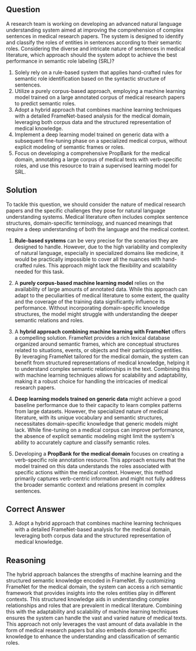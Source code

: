 ## Question

A research team is working on developing an advanced natural language understanding system aimed at improving the comprehension of complex sentences in medical research papers. The system is designed to identify and classify the roles of entities in sentences according to their semantic roles. Considering the diverse and intricate nature of sentences in medical literature, which approach should the system adopt to achieve the best performance in semantic role labeling (SRL)?

1. Solely rely on a rule-based system that applies hand-crafted rules for semantic role identification based on the syntactic structure of sentences.
2. Utilize a purely corpus-based approach, employing a machine learning model trained on a large annotated corpus of medical research papers to predict semantic roles.
3. Adopt a hybrid approach that combines machine learning techniques with a detailed FrameNet-based analysis for the medical domain, leveraging both corpus data and the structured representation of medical knowledge.
4. Implement a deep learning model trained on generic data with a subsequent fine-tuning phase on a specialized medical corpus, without explicit modeling of semantic frames or roles.
5. Focus on developing a comprehensive PropBank for the medical domain, annotating a large corpus of medical texts with verb-specific roles, and use this resource to train a supervised learning model for SRL.

## Solution

To tackle this question, we should consider the nature of medical research papers and the specific challenges they pose for natural language understanding systems. Medical literature often includes complex sentence structures, domain-specific terminology, and nuanced meanings that require a deep understanding of both the language and the medical context.

1. **Rule-based systems** can be very precise for the scenarios they are designed to handle. However, due to the high variability and complexity of natural language, especially in specialized domains like medicine, it would be practically impossible to cover all the nuances with hand-crafted rules. This approach might lack the flexibility and scalability needed for this task.

2. A **purely corpus-based machine learning model** relies on the availability of large amounts of annotated data. While this approach can adapt to the peculiarities of medical literature to some extent, the quality and the coverage of the training data significantly influence its performance. Without incorporating domain-specific knowledge structures, the model might struggle with understanding the deeper semantic relations and roles.

3. A **hybrid approach combining machine learning with FrameNet** offers a compelling solution. FrameNet provides a rich lexical database organized around semantic frames, which are conceptual structures related to situations, events, or objects and their participating entities. By leveraging FrameNet tailored for the medical domain, the system can benefit from structured representations of medical knowledge, helping it to understand complex semantic relationships in the text. Combining this with machine learning techniques allows for scalability and adaptability, making it a robust choice for handling the intricacies of medical research papers.

4. **Deep learning models trained on generic data** might achieve a good baseline performance due to their capacity to learn complex patterns from large datasets. However, the specialized nature of medical literature, with its unique vocabulary and semantic structures, necessitates domain-specific knowledge that generic models might lack. While fine-tuning on a medical corpus can improve performance, the absence of explicit semantic modeling might limit the system's ability to accurately capture and classify semantic roles.

5. Developing a **PropBank for the medical domain** focuses on creating a verb-specific role annotation resource. This approach ensures that the model trained on this data understands the roles associated with specific actions within the medical context. However, this method primarily captures verb-centric information and might not fully address the broader semantic context and relations present in complex sentences.

## Correct Answer

3. Adopt a hybrid approach that combines machine learning techniques with a detailed FrameNet-based analysis for the medical domain, leveraging both corpus data and the structured representation of medical knowledge.

## Reasoning

The hybrid approach balances the strengths of machine learning and the structured semantic knowledge encoded in FrameNet. By customizing FrameNet for the medical domain, the system can access a rich semantic framework that provides insights into the roles entities play in different contexts. This structured knowledge aids in understanding complex relationships and roles that are prevalent in medical literature. Combining this with the adaptability and scalability of machine learning techniques ensures the system can handle the vast and varied nature of medical texts. This approach not only leverages the vast amount of data available in the form of medical research papers but also embeds domain-specific knowledge to enhance the understanding and classification of semantic roles.
